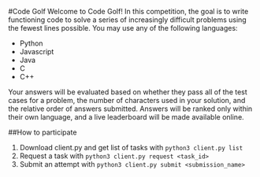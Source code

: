 #Code Golf
Welcome to Code Golf! In this competition, the goal is to write functioning code to solve a series
of increasingly difficult problems using the fewest lines possible. You may use any of the following languages:
* Python
* Javascript
* Java
* C
* C++

Your answers will be evaluated based on whether they pass all of the test cases for a problem, the number of
characters used in your solution, and the relative order of answers submitted. Answers will be ranked only
within their own language, and a live leaderboard will be made available online. 

##How to participate
1. Download client.py and get list of tasks with `python3 client.py list`
2. Request a task with `python3 client.py request <task_id>`
3. Submit an attempt with `python3 client.py submit <submission_name>`
